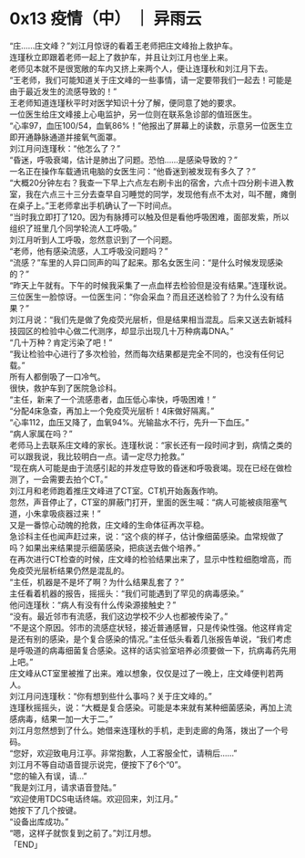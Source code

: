 # 0x13 疫情（中） ｜ 异雨云
  
“庄……庄文峰？”刘江月惊讶的看着王老师把庄文峰抬上救护车。  
连瑾秋立即跟着老师一起上了救护车，并且让刘江月也坐上来。  
老师见本就不是很宽敞的车内又挤上来两个人，便让连瑾秋和刘江月下去。  
“王老师，我们可能知道关于庄文峰的一些事情，请一定要带我们一起去！可能是由于最近发生的流感导致的！”  
王老师知道连瑾秋平时对医学知识十分了解，便同意了她的要求。  
一位医生给庄文峰接上心电监护，另一位则在联系急诊部的值班医生。  
“心率97，血压100/54，血氧86%！”他报出了屏幕上的读数，示意另一位医生立即开通静脉通道并接氧气面罩。  
刘江月问连瑾秋：“他怎么了？”  
“昏迷，呼吸衰竭，估计是肺出了问题。恐怕……是感染导致的？”  
一名正在操作车载通讯电脑的女医生问：“他昏迷到被发现有多久了？”  
“大概20分钟左右？我查一下早上六点左右刷卡出的宿舍，六点十四分刷卡进入教室，我在六点三十三分去查早自习睡觉的同学，发现他有点不太对，叫不醒，瘫倒在桌子上。”王老师拿出手机确认了一下时间点。  
“当时我立即打了120。因为有脉搏可以触及但是看他呼吸困难，面部发紫，所以组织了班里几个同学轮流人工呼吸。”  
刘江月听到人工呼吸，忽然意识到了一个问题。  
“老师，他有感染流感，人工呼吸没问题吗？”  
“流感？”车里的人异口同声的叫了起来。那名女医生问：“是什么时候发现感染的？”  
“昨天上午就有。下午的时候我采集了一点血样去检验但是没有结果。”连瑾秋说。  
三位医生一脸惊讶。一位医生问：“你会采血？而且还送检验了？为什么没有结果？”  
刘江月说：“我们先是做了免疫荧光层析，但是结果相当混乱。后来又送去新城科技园区的检验中心做二代测序，却显示出现几十万种病毒DNA。”  
“几十万种？肯定污染了吧！”  
“我让检验中心进行了多次检验，然而每次结果都是完全不同的，也没有任何记载。”  
所有人都倒吸了一口冷气。  
很快，救护车到了医院急诊科。  
“主任，新来了一个流感患者，血压低心率快，呼吸困难！”  
“分配4床急查，再加上一个免疫荧光层析！4床做好隔离。”  
“心率112，血压又降了，血氧94%。光输盐水不行，先升一下血压。”  
“病人家属在吗？”  
老师马上去联系庄文峰的家长。连瑾秋说：“家长还有一段时间才到，病情之类的可以跟我说，我比较明白一点。请一定尽力抢救。”  
“现在病人可能是由于流感引起的并发症导致的昏迷和呼吸衰竭。现在已经在做检测了，一会需要去拍个CT。”  
刘江月和老师跑着推庄文峰进了CT室。CT机开始轰轰作响。  
忽然，声音停止了，CT室的屏蔽门打开，里面的医生喊：“病人可能被痰阻塞气道，小朱拿吸痰器过来！”  
又是一番惊心动魄的抢救，庄文峰的生命体征再次平稳。  
急诊科主任也闻声赶过来，说：“这个痰的样子，估计像细菌感染。血常规做了吗？如果出来结果提示细菌感染，把痰送去做个培养。”  
在再次进行CT检查的时候，庄文峰的检验结果出来了，显示中性粒细胞增高，而免疫荧光层析结果仍然是混乱的。  
“主任，机器是不是坏了啊？为什么结果乱套了？”  
主任看着机器的报告，摇摇头：“我们可能遇到了罕见的病毒感染。”  
他问连瑾秋：“病人有没有什么传染源接触史？”  
“没有。最近邻市有流感，我们这边学校不少人也都被传染了。”  
“不是这个原因。邻市的流感症状轻，接近普通感冒，只是传染性强。他这样肯定是还有别的感染，是个复合感染的情况。”主任低头看着几张报告单说，“我们考虑是呼吸道的病毒细菌复合感染。这样的话实验室培养必须要做一下，抗病毒药先用上吧。”  
庄文峰从CT室里被推了出来。难以想象，仅仅是过了一晚上，庄文峰便判若两人。  
刘江月问连瑾秋：“你有想到些什么事吗？关于庄文峰的。”  
连瑾秋摇摇头，说：“大概是复合感染。可能是本来就有某种细菌感染，再加上流感病毒，结果一加一大于二。”  
刘江月忽然想到了什么。她借来连瑾秋的手机，走到走廊的角落，拨出了一个号码。  
“您好，欢迎致电月江亭。非常抱歉，人工客服全忙，请稍后……”  
刘江月不等自动语音提示说完，便按下了6个“0”。  
"您的输入有误，请…”  
“我是刘江月，请求语音登陆。”  
“欢迎使用TDCS电话终端。欢迎回来，刘江月。”  
她按下了几个按键。  
“设备出库成功。”  
“嗯，这样子就恢复到之前了。”刘江月想。  
「END」  
